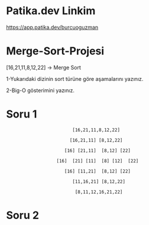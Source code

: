 # Patika.dev Linkim
https://app.patika.dev/burcuoguzman

# Merge-Sort-Projesi
[16,21,11,8,12,22] -> Merge Sort

1-Yukarıdaki dizinin sort türüne göre aşamalarını yazınız.

2-Big-O gösterimini yazınız.

# Soru 1
                             [16,21,11,8,12,22]

                            [16,21,11] [8,12,22]

                          [16] [21,11]  [8,12] [22]

                       [16]  [21] [11]  [8] [12]  [22]

                          [16] [11,21]  [8,12] [22]

                             [11,16,21] [8,12,22]

                              [8,11,12,16,21,22]
                             
# Soru 2
